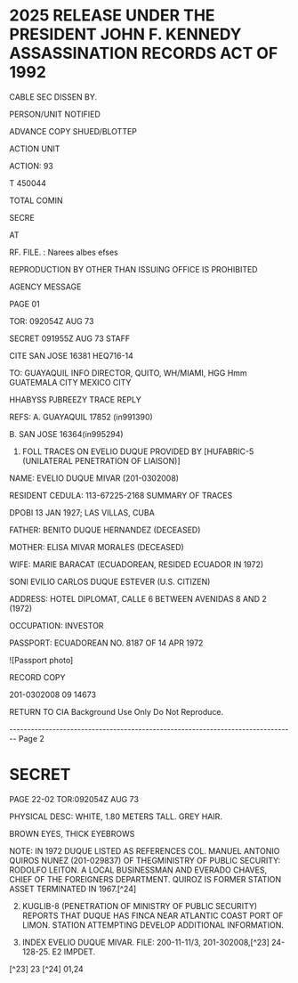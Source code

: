 # 2025 RELEASE UNDER THE PRESIDENT JOHN F. KENNEDY ASSASSINATION RECORDS ACT OF 1992

CABLE SEC DISSEN BY.

PERSON/UNIT NOTIFIED

ADVANCE COPY SHUED/BLOTTEP

ACTION UNIT

ACTION:
93

T 450044

TOTAL COMIN

SECRE

AT

RF. FILE. : Narees albes efses

REPRODUCTION BY OTHER THAN ISSUING OFFICE IS PROHIBITED

AGENCY MESSAGE

PAGE 01

TOR: 092054Z AUG 73

SECRET 091955Z AUG 73 STAFF

CITE SAN JOSE 16381
HEQ716-14

TO: GUAYAQUIL INFO DIRECTOR, QUITO, WH/MIAMI,
HGG
Hmm
GUATEMALA CITY MEXICO CITY

HHABYSS PJBREEZY TRACE REPLY

REFS: A. GUAYAQUIL 17852 (in991390)

B. SAN JOSE 16364(in995294)

1. FOLL TRACES ON EVELIO DUQUE PROVIDED BY
   [HUFABRIC-5 (UNILATERAL PENETRATION OF LIAISON)]

NAME: EVELIO DUQUE MIVAR (201-0302008)

RESIDENT CEDULA: 113-67225-2168 SUMMARY OF TRACES

DPOBI 13 JAN 1927; LAS VILLAS, CUBA

FATHER: BENITO DUQUE HERNANDEZ (DECEASED)

MOTHER: ELISA MIVAR MORALES (DECEASED)

WIFE: MARIE BARACAT (ECUADOREAN, RESIDED
ECUADOR IN 1972)

SONI EVILIO CARLOS DUQUE ESTEVER (U.S. CITIZEN)

ADDRESS: HOTEL DIPLOMAT, CALLE 6 BETWEEN AVENIDAS 8 AND 2 (1972)

OCCUPATION: INVESTOR

PASSPORT: ECUADOREAN NO. 8187 OF 14 APR 1972

![Passport photo]

RECORD COPY

201-0302008
09 14673

RETURN TO CIA
Background Use Only
Do Not Reproduce.


-------------------------------------------------------------------------------- Page 2

# SECRET

PAGE 22-02
TOR:092054Z AUG 73

PHYSICAL DESC: WHITE, 1.80 METERS TALL. GREY HAIR.

BROWN EYES, THICK EYEBROWS

NOTE: IN 1972 DUQUE LISTED AS REFERENCES COL. MANUEL
ANTONIO QUIROS NUNEZ (201-029837) OF THEGMINISTRY OF
PUBLIC SECURITY: RODOLFO LEITON. A LOCAL BUSINESSMAN
AND EVERADO CHAVES, CHIEF OF THE FOREIGNERS DEPARTMENT.
QUIROZ IS FORMER STATION ASSET TERMINATED IN 1967.[^24]

2. KUGLIB-8 (PENETRATION OF MINISTRY OF PUBLIC
   SECURITY) REPORTS THAT DUQUE HAS FINCA NEAR ATLANTIC COAST
   PORT OF LIMON. STATION ATTEMPTING DEVELOP ADDITIONAL
   INFORMATION.

3. INDEX EVELIO DUQUE MIVAR. FILE: 200-11-11/3,
   201-302008,[^23] 24-128-25. E2 IMPDET.

[^23] 23
[^24] 01,24
